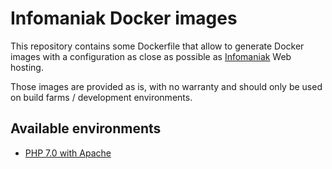 # Infomaniak Docker images
This repository contains some Dockerfile that allow to generate Docker images with a configuration as close as possible as [Infomaniak](https://www.infomaniak.ch) Web hosting.

Those images are provided as is, with no warranty and should only be used on build farms / development environments.

## Available environments
 * [PHP 7.0 with Apache](https://hub.docker.com/elendev/infomaniak-php:7.0-apache)